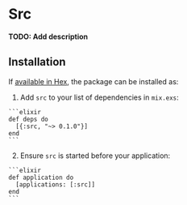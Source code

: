# Src

**TODO: Add description**

## Installation

If [available in Hex](https://hex.pm/docs/publish), the package can be installed as:

  1. Add `src` to your list of dependencies in `mix.exs`:

    ```elixir
    def deps do
      [{:src, "~> 0.1.0"}]
    end
    ```

  2. Ensure `src` is started before your application:

    ```elixir
    def application do
      [applications: [:src]]
    end
    ```

